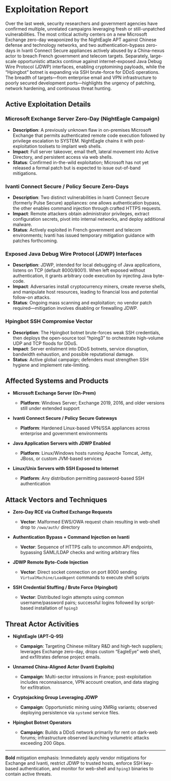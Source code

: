# Exploitation Report

Over the last week, security researchers and government agencies have confirmed multiple, unrelated campaigns leveraging fresh or still-unpatched vulnerabilities. The most critical activity centers on a new Microsoft Exchange zero-day weaponized by the NightEagle APT against Chinese defense and technology networks, and two authentication-bypass zero-days in Ivanti Connect Secure appliances actively abused by a China-nexus actor to breach French government and telecom targets. Separately, large-scale opportunistic attacks continue against internet-exposed Java Debug Wire Protocol (JDWP) interfaces, enabling cryptomining payloads, while the “Hpingbot” botnet is expanding via SSH brute-force for DDoS operations. The breadth of targets—from enterprise email and VPN infrastructure to poorly secured development ports—highlights the urgency of patching, network hardening, and continuous threat hunting.

## Active Exploitation Details

### Microsoft Exchange Server Zero-Day (NightEagle Campaign)
- **Description**: A previously unknown flaw in on-premises Microsoft Exchange that permits authenticated remote code execution followed by privilege escalation to SYSTEM. NightEagle chains it with post-exploitation toolsets to implant web shells.
- **Impact**: Full server takeover, email theft, lateral movement into Active Directory, and persistent access via web shells.
- **Status**: Confirmed in-the-wild exploitation; Microsoft has not yet released a formal patch but is expected to issue out-of-band mitigations.

### Ivanti Connect Secure / Policy Secure Zero-Days
- **Description**: Two distinct vulnerabilities in Ivanti Connect Secure (formerly Pulse Secure) appliances: one allows authentication bypass, the other enables command injection through crafted HTTPS requests.
- **Impact**: Remote attackers obtain administrator privileges, extract configuration secrets, pivot into internal networks, and deploy additional malware.
- **Status**: Actively exploited in French government and telecom environments; Ivanti has issued temporary mitigation guidance with patches forthcoming.

### Exposed Java Debug Wire Protocol (JDWP) Interfaces
- **Description**: JDWP, intended for local debugging of Java applications, listens on TCP (default 8000/8001). When left exposed without authentication, it grants arbitrary code execution by injecting Java byte-code.
- **Impact**: Adversaries install cryptocurrency miners, create reverse shells, and manipulate host resources, leading to financial loss and potential follow-on attacks.
- **Status**: Ongoing mass scanning and exploitation; no vendor patch required—mitigation involves disabling or firewalling JDWP.

### Hpingbot SSH Compromise Vector
- **Description**: The Hpingbot botnet brute-forces weak SSH credentials, then deploys the open-source tool “hping3” to orchestrate high-volume UDP and TCP floods for DDoS.
- **Impact**: Server enlistment into DDoS botnets, service disruption, bandwidth exhaustion, and possible reputational damage.
- **Status**: Active global campaign; defenders must strengthen SSH hygiene and implement rate-limiting.

## Affected Systems and Products

- **Microsoft Exchange Server (On-Prem)**  
  - **Platform**: Windows Server; Exchange 2019, 2016, and older versions still under extended support

- **Ivanti Connect Secure / Policy Secure Gateways**  
  - **Platform**: Hardened Linux-based VPN/SSA appliances across enterprise and government environments

- **Java Application Servers with JDWP Enabled**  
  - **Platform**: Linux/Windows hosts running Apache Tomcat, Jetty, JBoss, or custom JVM-based services

- **Linux/Unix Servers with SSH Exposed to Internet**  
  - **Platform**: Any distribution permitting password-based SSH authentication

## Attack Vectors and Techniques

- **Zero-Day RCE via Crafted Exchange Requests**  
  - **Vector**: Malformed EWS/OWA request chain resulting in web-shell drop to `/owa/auth/` directory

- **Authentication Bypass + Command Injection on Ivanti**  
  - **Vector**: Sequence of HTTPS calls to uncommon API endpoints, bypassing SAML/LDAP checks and writing arbitrary files

- **JDWP Remote Byte-Code Injection**  
  - **Vector**: Direct socket connection on port 8000 sending `VirtualMachine/LoadAgent` commands to execute shell scripts

- **SSH Credential Stuffing / Brute Force (Hpingbot)**  
  - **Vector**: Distributed login attempts using common username/password pairs; successful logins followed by script-based installation of `hping3`

## Threat Actor Activities

- **NightEagle (APT-Q-95)**  
  - **Campaign**: Targeting Chinese military R&D and high-tech suppliers; leverages Exchange zero-day, drops custom “EagleEye” web shell, and exfiltrates defense project emails.

- **Unnamed China-Aligned Actor (Ivanti Exploits)**  
  - **Campaign**: Multi-sector intrusions in France; post-exploitation includes reconnaissance, VPN account creation, and data staging for exfiltration.

- **Cryptojacking Group Leveraging JDWP**  
  - **Campaign**: Opportunistic mining using XMRig variants; observed deploying persistence via `systemd` service files.

- **Hpingbot Botnet Operators**  
  - **Campaign**: Builds a DDoS network primarily for rent on dark-web forums; infrastructure observed launching volumetric attacks exceeding 200 Gbps.

---

**Bold** mitigation emphasis: Immediately apply vendor mitigations for Exchange and Ivanti, restrict JDWP to trusted hosts, enforce SSH key-based authentication, and monitor for web-shell and `hping3` binaries to contain active threats.